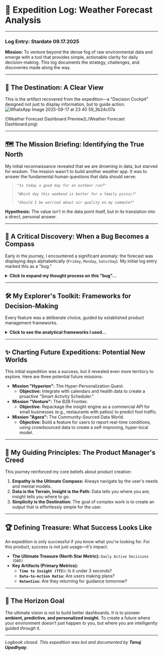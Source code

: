 # 🧭 Expedition Log: Weather Forecast Analysis

---

### **Log Entry: Stardate 09.17.2025**

**Mission:** To venture beyond the dense fog of raw environmental data and emerge with a tool that provides simple, actionable clarity for daily decision-making. This log documents the strategy, challenges, and discoveries made along the way.

---

## 📍 **The Destination: A Clear View**
This is the artifact recovered from the expedition—a "Decision Cockpit" designed not just to display information, but to guide action.
![WhatsApp Image 2025-09-17 at 23 40 59_3b24c07a](https://github.com/user-attachments/assets/84521d2e-f91a-46dd-9514-0c07fc4e0f9e)



![Weather Forecast Dashboard Preview](./Weather Forecast Dashboard.png)

---

## 🗺️ **The Mission Briefing: Identifying the True North**

My initial reconnaissance revealed that we are drowning in data, but starved for wisdom. The mission wasn't to build another weather app. It was to answer the fundamental human questions that data should serve:

> *`"Is today a good day for an outdoor run?"`*
>
> *`"Which day this weekend is better for a family picnic?"`*
>
> *`"Should I be worried about air quality on my commute?"`*

**Hypothesis:** The value isn't in the data point itself, but in its translation into a direct, personal answer.

---

## 🐛 **A Critical Discovery: When a Bug Becomes a Compass**

Early in the journey, I encountered a significant anomaly: the forecast was displaying days alphabetically (`Friday`, `Monday`, `Saturday`). My initial log entry marked this as a "bug."

<details>
  <summary><strong>Click to expand my thought process on this "bug"...</strong></summary>
  
  > A purely technical mindset would patch this and move on. But as a product manager, I saw it as a profound discovery. It revealed a core conflict between how machines process information and how humans perceive time.
  >
  > My solution—engineering a `DayOfWeekSort` column—was more than a fix. It was a conscious decision to build the product's logic around a **human-centric paradigm**. The product had to learn to think like a person, not a database. This anomaly became my compass, constantly reminding me to prioritize the user's mental model over the machine's.

</details>

---

## 🛠️ **My Explorer's Toolkit: Frameworks for Decision-Making**

Every feature was a deliberate choice, guided by established product management frameworks.

<details>
  <summary><strong>Click to see the analytical frameworks I used...</strong></summary>

| Feature Element         | Framework Deployed            | Mission Rationale                                                                                                                                                             |
| ------------------------- | --------------------------------------- | ------------------------------------------------------------------------------------------------------------------------------------------------------------------------------- |
| **Air Quality Index Gauge** | `Data-to-Insight Translation`     | A number like "66" is abstract. I translated it into a universal language of color (Green/Yellow/Red) and a simple text command ("Stay active"), transforming data into a direct order. |
| **City Selection Toggles** | `Jobs-to-be-Done (JTBD)`                | The user's "job" is simple: get relevant info, fast. These toggles serve that one job perfectly, with zero friction.                       |
| **7-Day Forecast Chart** | `Trend vs. Point-in-Time`      | A user plans their life as a story, not a single moment. A line chart tells the story of the week, allowing them to see the narrative and plan ahead.                 |

</details>

---

## ✨ **Charting Future Expeditions: Potential New Worlds**

This initial expedition was a success, but it revealed even more territory to explore. Here are three potential future missions:

- **Mission "Hyperion":** The Hyper-Personalization Quest.
  - **Objective:** Integrate with calendars and health data to create a proactive "Smart Activity Scheduler."
- **Mission "Venture":** The B2B Frontier.
  - **Objective:** Repackage the insight engine as a commercial API for small businesses (e.g., restaurants with patios) to predict foot traffic.
- **Mission "Agora":** The Community-Sourced Data World.
  - **Objective:** Build a feature for users to report real-time conditions, using crowdsourced data to create a self-improving, hyper-local model.

---

## 🧭 **My Guiding Principles: The Product Manager's Creed**

This journey reinforced my core beliefs about product creation:

1.  **Empathy is the Ultimate Compass:** Always navigate by the user's needs and mental models.
2.  **Data is the Terrain, Insight is the Path:** Data tells you where you are; insight tells you where to go.
3.  **Simplicity is the Destination:** The goal of complex work is to create an output that is effortlessly simple for the user.

---

## 🏆 **Defining Treasure: What Success Looks Like**

An expedition is only successful if you know what you're looking for. For this product, success is not just usage—it's impact.

- **The Ultimate Treasure (North Star Metric):** `Daily Active Decisions (DAD)`
- **Key Artifacts (Primary Metrics):**
  - **`Time to Insight (TTI)`:** Is it under 3 seconds?
  - **`Data-to-Action Ratio`:** Are users making plans?
  - **`Retention`:** Are they returning for guidance tomorrow?

---

## 🔭 **The Horizon Goal**

The ultimate vision is not to build better dashboards. It is to pioneer **ambient, predictive, and personalized insight.** To create a future where your environment doesn't just happen *to* you, but where you are intelligently guided *through* it.

---
*Logbook closed. This expedition was led and documented by **Tanuj Upadhyay**.*
